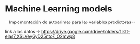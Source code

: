 # Machine Learning models

--Implementación de autoarimas para las variables predictoras--

link a los datos -> https://drive.google.com/drive/folders/1LGt-elas7_XSLVeyGyD25ntoZ_O2mwp8
